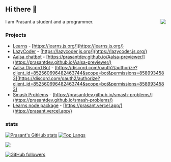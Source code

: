 ## Hi there 👋
<img src="https://cdn.discordapp.com/emojis/843572666015416340.gif?v=1" align="right">

I am Prasant a student and a programmer. 

### Projects

- [Learns](https://learns.js.org/) - [https://learns.js.org/](https://learns.js.org/)
- [LazyCoder](https://lazycoder.js.org/) - [https://lazycoder.js.org/](https://lazycoder.js.org/)
- [Aalsa chatbot](https://prasantdev.github.io/Aalsa-previewer/) - [https://prasantdev.github.io/Aalsa-previewer/](https://prasantdev.github.io/Aalsa-previewer/)
- [Aalsa Discord Bot](https://discord.com/oauth2/authorize?client_id=852560696482463744&scope=bot&permissions=8589934583) - [https://discord.com/oauth2/authorize?client_id=852560696482463744&scope=bot&permissions=8589934583](https://discord.com/oauth2/authorize?client_id=852560696482463744&scope=bot&permissions=8589934583)
- [Smash Problems](https://prasantdev.github.io/smash-problems/) - [https://prasantdev.github.io/smash-problems/](https://prasantdev.github.io/smash-problems/)
- [Learns node package](https://prasant.vercel.app/) - [https://prasant.vercel.app/](https://prasant.vercel.app/)

### stats
[![Prasant's GitHub stats](https://github-readme-stats.vercel.app/api?username=prasantdev&show_icons=true)](https://github.com/anuraghazra/github-readme-stats)
[![Top Langs](https://github-readme-stats.vercel.app/api/top-langs/?username=prasantdev&layout=compact)](https://github.com/anuraghazra/github-readme-stats)

![](https://activity-graph.herokuapp.com/graph?username=prasantdev&theme=react-dark)

[![GitHub followers](https://img.shields.io/github/followers/prasantdev?label=Prasant&style=social)](https://github.com/prasantdev) 
<!--
**prasantdev/prasantdev** is a ✨ _special_ ✨ repository because its `README.md` (this file) appears on your GitHub profile.

Here are some ideas to get you started:

- 🔭 I’m currently working on ...
- 🌱 I’m currently learning ...
- 👯 I’m looking to collaborate on ...
- 🤔 I’m looking for help with ...
- 💬 Ask me about ...
- 📫 How to reach me: ...
- 😄 Pronouns: ...
- ⚡ Fun fact: ...
-->
